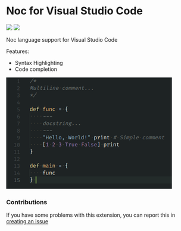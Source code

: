 # Noc for Visual Studio Code

[![](https://vsmarketplacebadge.apphb.com/version/mortim.noc.svg)](https://marketplace.visualstudio.com/items?itemName=mortim.noc) [![](https://vsmarketplacebadge.apphb.com/installs/mortim.noc.svg)](https://marketplace.visualstudio.com/items?itemName=mortim.noc)

Noc language support for Visual Studio Code

Features:
- Syntax Highlighting
- Code completion

![example](assets/example.png)

### Contributions
If you have some problems with this extension, you can report this in [creating an issue](https://github.com/mortim/vscode-noc/issues)
